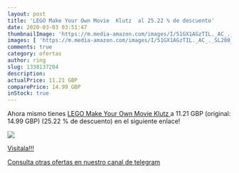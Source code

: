 ```yaml
---
layout: post
title: 'LEGO Make Your Own Movie  Klutz  al 25.22 % de descuento'
date: 2020-03-03 03:51:47
thumbnailImage: 'https://m.media-amazon.com/images/I/51GX1AGzTIL._AC_._SL200_.jpg'
images: [ 'https://m.media-amazon.com/images/I/51GX1AGzTIL._AC_._SL200_.jpg' ]
comments: true
category: ofertas
author: ring
slug: 1338137204
description:
actualPrice: 11.21 GBP
comparePrice: 14.99 GBP
inStock: true
---
```


Ahora mismo tienes [LEGO Make Your Own Movie  Klutz ](https://www.amazon.com/dp/1338137204/?tag=redken08-20) a 11.21 GBP (original: 14.99 GBP) (25.22 %  de descuento) en el siguiente enlace!

[![](https://m.media-amazon.com/images/I/51GX1AGzTIL._AC_._SL200_.jpg)](https://www.amazon.com/dp/1338137204/?tag=redken08-20)

[Visítala!!!](https://www.amazon.com/dp/1338137204/?tag=redken08-20)

[Consulta otras ofertas en nuestro canal de telegram](https://t.me/s/ofertas25)
